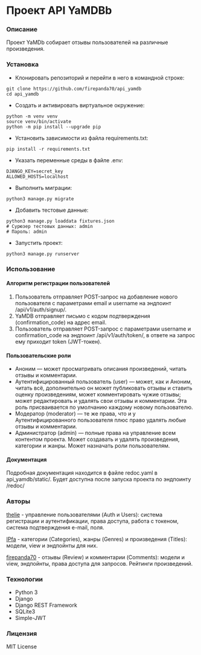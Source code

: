 # Проект API YaMDBb

### Описание

Проект YaMDb собирает отзывы пользователей на различные произведения.

### Установка

- Клонировать репозиторий и перейти в него в командной строке:

```
git clone https://github.com/firepanda70/api_yamdb
cd api_yamdb
```

- Cоздать и активировать виртуальное окружение:

```
python -m venv venv
source venv/bin/activate
python -m pip install --upgrade pip
```

- Установить зависимости из файла requirements.txt:

```
pip install -r requirements.txt
```
- Указать переменные среды в файле .env:
```
DJANGO_KEY=secret_key
ALLOWED_HOSTS=localhost
```
- Выполнить миграции:
```
python3 manage.py migrate
```
- Добавить тестовые данные:
```
python3 manage.py loaddata fixtures.json
# Сурюзер тестовых данных: admin
# Пароль: admin
```
- Запустить проект:
```
python3 manage.py runserver
```
### Использование
#### Алгоритм регистрации пользователей
1. Пользователь отправляет POST-запрос на добавление нового пользователя с параметрами email и username на эндпоинт /api/v1/auth/signup/.
2. YaMDB отправляет письмо с кодом подтверждения (confirmation_code) на адрес email.
3. Пользователь отправляет POST-запрос с параметрами username и confirmation_code на эндпоинт /api/v1/auth/token/, в ответе на запрос ему приходит token (JWT-токен).
#### Пользовательские роли
- Аноним — может просматривать описания произведений, читать отзывы и комментарии.
- Аутентифицированный пользователь (user) — может, как и Аноним, читать всё, дополнительно он может публиковать отзывы и ставить оценку произведениям, может комментировать чужие отзывы; может редактировать и удалять свои отзывы и комментарии. Эта роль присваивается по умолчанию каждому новому пользователю.
- Модератор (moderator) — те же права, что и у Аутентифицированного пользователя плюс право удалять любые отзывы и комментарии.
- Администратор (admin) — полные права на управление всем контентом проекта. Может создавать и удалять произведения, категории и жанры. Может назначать роли пользователям.
#### Документация
Подробная документация находится в файле redoc.yaml в api_yamdb/static/. Будет доступна после запуска проекта по эндпоинту /redoc/
### Авторы
[thelie](https://github.com/thelie) - управление пользователями (Auth и Users): система регистрации и аутентификации, права доступа, работа с токеном, система подтверждения e-mail, поля.

[IPfa](https://github.com/IPfa) - категории (Categories), жанры (Genres) и произведения (Titles): модели, view и эндпойнты для них.

[firepanda70](https://github.com/firepanda70) - отзывы (Review) и комментарии (Comments): модели и view, эндпойнты, права доступа для запросов. Рейтинги произведений.

### Технологии
- Python 3
- Django
- Django REST Framework
- SQLite3
- Simple-JWT

### Лицензия
MIT License
